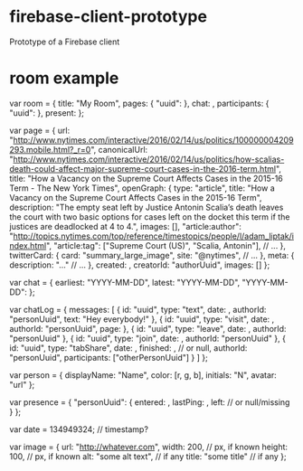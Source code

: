 # firebase-client-prototype
Prototype of a Firebase client

# room example

  var room = {
    title: "My Room",
    pages: {
      "uuid": <Page />
    },
    chat: <Chat />,
    participants: {
      "uuid": <Person />
    },
    present: <Presence />
  };

  var page = {
    url: "http://www.nytimes.com/interactive/2016/02/14/us/politics/100000004209293.mobile.html?_r=0",
    canonicalUrl: "http://www.nytimes.com/interactive/2016/02/14/us/politics/how-scalias-death-could-affect-major-supreme-court-cases-in-the-2016-term.html",
    title: "How a Vacancy on the Supreme Court Affects Cases in the 2015-16 Term - The New York Times",
    openGraph: {
      type: "article",
      title: "How a Vacancy on the Supreme Court Affects Cases in the 2015-16 Term",
      description: "The empty seat left by Justice Antonin Scalia’s death leaves the court with two basic options for cases left on the docket this term if the justices are deadlocked at 4 to 4.",
      images: [<Image />],
      "article:author": "http://topics.nytimes.com/top/reference/timestopics/people/l/adam_liptak/index.html",
      "article:tag": ["Supreme Court (US)", "Scalia, Antonin"], // ...
    },
    twitterCard: {
      card: "summary_large_image",
      site: "@nytimes", // ...
    },
    meta: {
      description: "..." // ...
    },
    created: <Date />,
    creatorId: "authorUuid",
    images: [<Image />]
  };

  var chat = {
    earliest: "YYYY-MM-DD",
    latest: "YYYY-MM-DD",
    "YYYY-MM-DD": <ChatLog />
  };

  var chatLog = {
    messages: [
      {
        id: "uuid",
        type: "text",
        date: <Date />,
        authorId: "personUuid",
        text: "Hey everybody!"
      },
      {
        id: "uuid",
        type: "visit",
        date: <Date />,
        authorId: "personUuid",
        page: <Page />
      },
      {
        id: "uuid",
        type: "leave",
        date: <Date />,
        authorId: "personUuid"
      },
      {
        id: "uuid",
        type: "join",
        date: <Date />,
        authorId: "personUuid"
      },
      {
        id: "uuid",
        type: "tabShare",
        date: <Date />,
        finished: <Date />, // or null,
        authorId: "personUuid",
        participants: ["otherPersonUuid"]
      }
    ]
  };

  var person = {
    displayName: "Name",
    color: [r, g, b],
    initials: "N",
    avatar: "url"
  };

  var presence = {
    "personUuid": {
      entered: <Date />,
      lastPing: <Date />,
      left: <Date /> // or null/missing
    }
  };

  var date = 134949324; // timestamp?

  var image = {
    url: "http://whatever.com",
    width: 200, // px, if known
    height: 100, // px, if known
    alt: "some alt text", // if any
    title: "some title" // if any
  };
